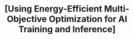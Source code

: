 ---
layout: tactic

title:  "[Using Energy-Efficient Multi-Objective Optimization for AI Training and Inference]"
tags: algorithm-design machine-learning performance
t-sort: "Awesome Tactic"
t-type: "Architectural Tactic"
categories: green-ml-enabled-systems
t-description: "Applying a dynamic, phase-aware multi-objective optimization algorithm to AI model training and inference. It balances energy consumption and model accuracy by using gradient-based optimization techniques, Pareto front analysis, and real-time performance feedback. The system dynamically adjusts learning rate, quantization levels, and trade-off weights to minimize energy usage without degrading accuracy beyond an acceptable threshold"
t-participant: "AI engineers"
t-artifact: "AI models integrated within enterprise applications (e.g.,deep learning pipelines, inference services)"
t-context: "Large-scale enterprise environments where AI models are deployed for operational decision-making or automation, and where energy usage is a cost or sustainability concern"
t-feature: "Model training and inference phases with support for dynamic optimization (e.g., adjustable learning rates, quantization strategies, gradient sparsity)"
t-intent: "To reduce the overall energy consumption of AI systems while ensuring model performance remains within acceptable bounds"
t-targetQA: "Energy efficiency"
t-relatedQA: "Performance"
t-measuredimpact: "Energy consumption, Accuracy, Task execution time"
t-source: "S. Dash, Green AI: Enhancing Sustainability and Energy Efficiency in AI-Integrated Enterprise Systems, in IEEE Access, vol. 13, pp. 21216-21228, 2025"
t-source-doi: "https://doi.org/10.1109/ACCESS.2025.3532838."
---